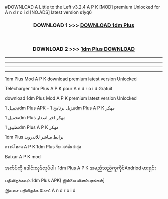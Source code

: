 #DOWNLOAD A Little to the Left v3.2.4 A P K [MOD] premium Unlocked for A n d r o i d [NO.ADS] latest version s1yq6 



<div align="center">

<h3>DOWNLOAD 1 >>> <a href="https://getmod1.web.app/?judule=Btd Battles">DOWNLOAD 1dm Plus </a></h3><br>

<h3>DOWNLOAD 2 >>> <a href="https://getmod1.web.app/?judule=Btd Battles">1dm Plus  DOWNLOAD </a></h3>

</div>


----------------------------------------------------------

----------------------------------------------------------

----------------------------------------------------------

----------------------------------------------------------


1dm Plus  Mod A P K download premium latest version Unlocked

Télécharger 1dm Plus  A P K pour A n d r o i d Gratuit

download 1dm Plus  Mod A P K premium latest version Unlocked

تحميل 1dm Plus  APK - تنزيل برنامج 1dm Plus  A P K مهكر

تحميل 1dm Plus  مهكر اخر اصدار

تطبيق 1dm Plus  A P K مهكر

1dm Plus  برابط مباشر للاندرويد

ดาวน์โหลด A P K 1dm Plus  รับเวอร์ชันล่าสุด

Baixar A P K mod

အက်ပ်ကို ဒေါင်းလုဒ်လုပ်ပါ။ 1dm Plus  A P K အမည်သည်ကူကိုင်Andriod ဗားရှင်း

பதிவிறக்கவும் 1dm Plus  APK[ இல்லை விளம்பரங்கள்] 
 
இலவச பதிவிறக்க மோட் A n d r o i d



